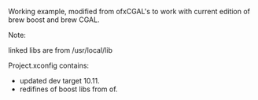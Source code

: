 Working example, modified from ofxCGAL's to work with current edition of brew boost and brew CGAL.

Note:

linked libs are from /usr/local/lib

Project.xconfig contains:
- updated dev target 10.11.
- redifines of boost libs from of.

